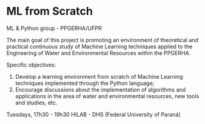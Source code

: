 # ML from Scratch

ML &amp; Python group - PPGERHA/UFPR

The main goal of this project is promoting an environment of theoretical and practical continuous study of Machine Learning techniques applied to the Engineering of Water and Environmental Resources within the PPGERHA.

Specific objectives:
1. Develop a learning environment from scratch of Machine Learning techniques implemented through the Python language;
2. Encourage discussions about the implementation of algorithms and applications in the area of water and environmental resources, new tools and studies, etc.

Tuesdays, 17h30 - 19h30
HILAB - DHS (Federal University of Paraná)
